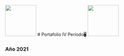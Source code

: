 
<img width="100" src="https://static.wixstatic.com/media/d1b317_4114e1fd9f0d4d85a17f9a1ed58be4aa~mv2.png" >
# Portafolio IV Período🖥️
<img width="100" src="https://www.fundacionunam.org.mx/wp-content/uploads/2019/03/CIBERSEG1.jpg">
<h3>Año 2021</h3>
